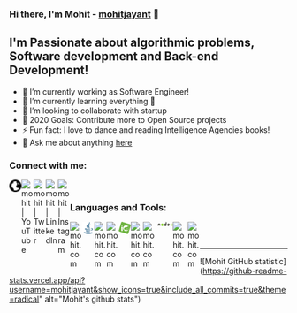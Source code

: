 ### Hi there, I'm Mohit - [mohitjayant][website] 👋

## I'm Passionate about algorithmic problems, Software development and Back-end Development!
- 🔭 I’m currently working as Software Engineer!
- 🌱 I’m currently learning everything 🤣
- 👯 I’m looking to collaborate with startup
- 🥅 2020 Goals: Contribute more to Open Source projects
- ⚡ Fun fact: I love to dance and reading Intelligence Agencies books!
- 💬 Ask me about anything [here](https://github.com/mohitjayant/mohitjayant/issues/new)


### Connect with me:

[<img align="left" alt="mohit.com" width="22px" src="https://raw.githubusercontent.com/iconic/open-iconic/master/svg/globe.svg" />][website]
[<img align="left" alt="mohit | YouTube" width="22px" src="https://github.com/simple-icons/simple-icons/blob/develop/icons/github.svg" />][github_acc]
[<img align="left" alt="mohit | Twitter" width="22px" src="https://cdn.jsdelivr.net/npm/simple-icons@v3/icons/twitter.svg" />][twitter]
[<img align="left" alt="mohit | LinkedIn" width="22px" src="https://cdn.jsdelivr.net/npm/simple-icons@v3/icons/linkedin.svg" />][linkedin]
[<img align="left" alt="mohit | Instagram" width="22px" src="https://cdn.jsdelivr.net/npm/simple-icons@v3/icons/instagram.svg" />][instagram]


<br />

### Languages and Tools:
[<img align="left" alt="mohit.com" width="22px" src="https://github.com/simple-icons/simple-icons/blob/develop/icons/cplusplus.svg" />][website]
[<img align="left" alt="mohit.com" width="22px" src="https://github.com/simple-icons/simple-icons/blob/develop/icons/java.svg" />][website]
[<img align="left" alt="mohit.com" width="22px" src="https://github.com/simple-icons/simple-icons/blob/develop/icons/csharp.svg" />][website]
[<img align="left" alt="mohit.com" width="22px" src="https://github.com/simple-icons/simple-icons/blob/develop/icons/python.svg" />][website]
[<img align="left" alt="mohit.com" width="22px" src="https://github.com/gilbarbara/logos/blob/master/logos/spring.svg" />][website]
[<img align="left" alt="mohit.com" width="22px" src="https://github.com/gilbarbara/logos/blob/master/logos/hibernate.svg" />][website]
[<img align="left" alt="mohit.com" width="27px" src="https://github.com/gilbarbara/logos/blob/master/logos/sqlite.svg" />][website]
[<img align="left" alt="mohit.com" width="27px" src="https://github.com/gilbarbara/logos/blob/master/logos/nodejs.svg" />][website]
[<img align="left" alt="mohit.com" width="27px" src="https://github.com/gilbarbara/logos/blob/master/logos/git.svg" />][website]
[<img align="left" alt="mohit.com" width="22px" src="https://github.com/simple-icons/simple-icons/blob/develop/icons/eclipseide.svg" />][website]

<br />
<br />

---
![Mohit GitHub statistic](https://github-readme-stats.vercel.app/api?username=mohitjayant&show_icons=true&include_all_commits=true&theme=radical" alt="Mohit's github stats")

[website]: http://students.iitr.ac.in/16113052/
[twitter]: https://twitter.com/mohit__jayant
[github_acc]: https://github.com/mohitjayant
[instagram]: https://www.instagram.com/mohit__jayant/
[linkedin]: https://linkedin.com/in/mohitjayant

